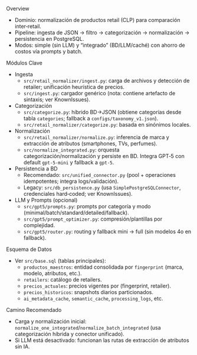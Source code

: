 Overview
- Dominio: normalización de productos retail (CLP) para comparación inter‑retail.
- Pipeline: ingesta de JSON → filtro → categorización → normalización → persistencia en PostgreSQL.
- Modos: simple (sin LLM) y “integrado” (BD/LLM/caché) con ahorro de costos vía prompts y batch.

Módulos Clave
- Ingesta
  - `src/retail_normalizer/ingest.py`: carga de archivos y detección de retailer; unificación heurística de precios.
  - `src/ingest.py`: cargador genérico (nota: contiene artefacto de sintaxis; ver KnownIssues).
- Categorización
  - `src/categorize.py`: híbrido BD→JSON (obtiene categorías desde tabla `categories`; fallback a `configs/taxonomy_v1.json`).
  - `src/retail_normalizer/categorize.py`: basada en sinónimos locales.
- Normalización
  - `src/retail_normalizer/normalize.py`: inferencia de marca y extracción de atributos (smartphones, TVs, perfumes).
  - `src/normalize_integrated.py`: orquesta categorización/normalización y persiste en BD. Integra GPT‑5 con default `gpt-5-mini` y fallback a `gpt-5`.
- Persistencia a BD
  - Recomendado: `src/unified_connector.py` (pool + operaciones idempotentes; integra logs/validación).
  - Legacy: `src/db_persistence.py` (usa `SimplePostgreSQLConnector`, credenciales hard‑coded; ver KnownIssues).
- LLM y Prompts (opcional)
  - `src/gpt5/prompts.py`: prompts por categoría y modo (minimal/batch/standard/detailed/fallback).
  - `src/gpt5/prompt_optimizer.py`: compresión/plantillas por complejidad.
  - `src/gpt5/router.py`: routing y fallback mini → full (sin modelos 4o en fallback).

Esquema de Datos
- Ver `src/base.sql` (tablas principales):
  - `productos_maestros`: entidad consolidada por `fingerprint` (marca, modelo, atributos, etc.).
  - `retailers`: catálogo de retailers.
  - `precios_actuales`: precios vigentes por (fingerprint, retailer).
  - `precios_historicos`: snapshots diarios particionados.
  - `ai_metadata_cache`, `semantic_cache`, `processing_logs`, etc.

Camino Recomendado
- Carga y normalización inicial: `normalize_one_integrated`/`normalize_batch_integrated` (usa categorización híbrida y conector unificado).
- Si LLM está desactivado: funcionan las rutas de extracción de atributos sin IA.
